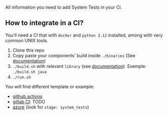 All information you need to add System Tests in your CI.

## How to integrate in a CI?

You'll need a CI that with `docker` and `python 3.12` installed, among with very common UNIX tools.

1. Clone this repo
2. Copy paste your components' build inside `./binaries` (See [documentation](./binaries.md))
3. `./build.sh` with relevant `library` (see [documentation](../execute/build.md)). Exemple: `./build.sh java`
4. `./run.sh`

You will find different template or example:

* [github actions](./github-actions.md)
* [gitlab CI](./gitlab-ci.md): TODO
* [azure](https://github.com/DataDog/dd-trace-dotnet/blob/master/.azure-pipelines/ultimate-pipeline.yml) (look for `stage: system_tests`)
